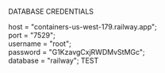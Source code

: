 DATABASE CREDENTIALS

host = "containers-us-west-179.railway.app";\
port = "7529";\
username = "root";\
password = "G1KzavgCxjRWDMvStMGc";\
database = "railway";
TEST    